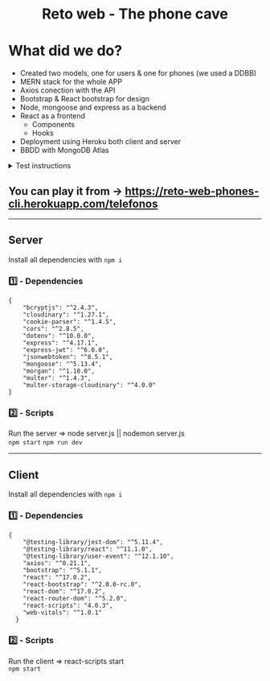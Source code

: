 <div align="center">
<h1>Reto web - The phone cave</h1> 
</div>

# What did we do?
- Created two models, one for users & one for phones (we used a DDBB)
- MERN stack for the whole APP
- Axios conection with the API
- Bootstrap & React bootstrap for design
- Node, mongoose and express as a backend
- React as a frontend
  - Components
  - Hooks
- Deployment using Heroku both client and server
- BBDD with MongoDB Atlas

<details>
  <summary>Test instructions</summary>

# Bienvenid@ al reto de The Phone Cave

En The Phone Cave estamos buscando a esa persona que nos ayude a convertir nuestra tienda cueva en casa y para ello os presentamos este reto.

##### El reto (3 primeras horas)

Tu tarea es escribir una aplicación de catálogo de telefonos. Los requisitos mínimos para que aceptar tu código son los siguientes:

1. Escribir una API REST en el lenguaje que te resulte más cómodo (NodeJS, Rails, Java) que cumpla con lo siguientes objetivos:
 - 1 endpoint `/teléfonos`
 - Devuelve la carga adjunta "phones.json"
 - No hay necesidad de una capa de persistencia (BBDD). 
2. Escribir una aplicación de React que muestre los teléfonos de la API:
 - Utilice Axios (o una biblioteca similar) para obtener datos de la API REST.
 - Mostrar una lista inicial con todos los teléfonos
 - Cuando se selecciona un modelo de teléfono de la lista, se muestra una vista detallada del teléfono que muestra algunos detalles sobre el mismo.
 - Mostrar un componente tipo spinner o de marcador de posición mientras la solicitud de la API está en curso. (simular si no existen tiempos de carga)
 - Haz que se vea decente. No hay necesidad de un diseño súper sofisticado, pero como mínimo, hazlo algo sensible para que no se vea terrible en un teléfono móvil. Añade imágenes para cada dispositivo.
3. Entrega tu resultado vía PR.

##### Los bonus (7 próximos días)
Como habrás podido comprobar esta aplicación es muy sencilla, pero no te vamos a mentir nos gustaria verte desplegar todo tu arsenal de armas, así pues si sabes:

- Typescript
- GraphQL
- Mongo
- Redux
- Hooks
- Styled Components
- Docker
- Eres capaz de subir a producción la página
- ...

Los límites los pones TU:

 - Puedes hacer una API compleja, añadir login, un carrito de la compra...
 - Puedes maquetarlo en exclusiva para movil a modo de app...

Ahora bien, hablemos de el limite de entrega:

- Queremos ver una PR tres horas despues de que haya comenzado el reto. En ella deben de estar los objetivos básicos descritos en el punto El Reto.
- Una vez enviada esa PR tendrás una semana para completar los bonus de la app y convertirla en tu proyecto soñado.


- En el supuesto de que transcurridas las tres horas no tengas los objetivos del MVP listos envia la PR indistintamente. Se trata de un reto de velocidad.
- No se aceptaran PR en el día 7 si no se hizo la PR a las tres horas. Un reto complementa al anterior aunque se evaluen por separado.


Para comenzar con el reto haz fork del repositorio y para entregarlo no olvides hacer PR. Currate un Readme.MD bueno, si no se adjuntan las instrucciones para correr el repo tu candidatura quedará invalidada.
 </details>

## You can play it from -> https://reto-web-phones-cli.herokuapp.com/telefonos
---

## Server
Install all dependencies with
``` npm i ```

### :one: - Dependencies
```
{
    "bcryptjs": "^2.4.3",
    "cloudinary": "^1.27.1",
    "cookie-parser": "^1.4.5",
    "cors": "^2.8.5",
    "dotenv": "^10.0.0",
    "express": "^4.17.1",
    "express-jwt": "^6.0.0",
    "jsonwebtoken": "^8.5.1",
    "mongoose": "^5.13.4",
    "morgan": "^1.10.0",
    "multer": "^1.4.3",
    "multer-storage-cloudinary": "^4.0.0"
}
```

### :two: - Scripts
Run the server => node server.js || nodemon server.js </br>
``` npm start ```
``` npm run dev ```

---

## Client
Install all dependencies with
``` npm i ```
### :one: - Dependencies
```
{
    "@testing-library/jest-dom": "^5.11.4",
    "@testing-library/react": "^11.1.0",
    "@testing-library/user-event": "^12.1.10",
    "axios": "^0.21.1",
    "bootstrap": "^5.1.1",
    "react": "^17.0.2",
    "react-bootstrap": "^2.0.0-rc.0",
    "react-dom": "^17.0.2",
    "react-router-dom": "^5.2.0",
    "react-scripts": "4.0.3",
    "web-vitals": "^1.0.1"
  }
  ```
### :two: - Scripts
Run the client => react-scripts start </br>
``` npm start ```